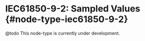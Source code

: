# IEC61850-9-2: Sampled Values {#node-type-iec61850-9-2}

@todo This node-type is currently under development.

